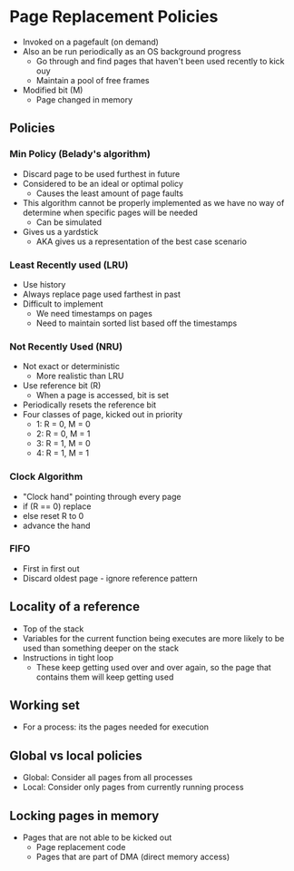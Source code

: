 # Page Replacement Policies

- Invoked on a pagefault (on demand)
- Also an be run periodically as an OS background progress
  - Go through and find pages that haven't been used recently to kick ouy
  - Maintain a pool of free frames
- Modified bit (M)
  - Page changed in memory

## Policies

### Min Policy (Belady's algorithm)

- Discard page to be used furthest in future
- Considered to be an ideal or optimal policy
  - Causes the least amount of page faults
- This algorithm cannot be properly implemented as we have no way of determine when specific pages will be needed
  - Can be simulated 
- Gives us a yardstick
  - AKA gives us a representation of the best case scenario

### Least Recently used (LRU)

- Use history
- Always replace page used farthest in past
- Difficult to implement
  - We need timestamps on pages
  - Need to maintain sorted list based off the timestamps

### Not Recently Used (NRU)

- Not exact or deterministic
  - More realistic than LRU
- Use reference bit (R) 
  - When a page is accessed, bit is set
- Periodically resets the reference bit
- Four classes of page, kicked out in priority
  - 1: R = 0, M = 0
  - 2: R = 0, M = 1
  - 3: R = 1, M = 0
  - 4: R = 1, M = 1

### Clock Algorithm

- "Clock hand" pointing through every page
- if (R == 0) replace 
- else reset R to 0
- advance the hand

### FIFO

- First in first out
- Discard oldest page - ignore reference pattern

## Locality of a reference

- Top of the stack
- Variables for the current function being executes are more likely to be used than something deeper on the stack
- Instructions in tight loop
  - These keep getting used over and over again, so the page that contains them will keep getting used


## Working set

- For a process: its the pages needed for execution

## Global vs local policies

- Global: Consider all pages from all processes
- Local: Consider only pages from currently running process

## Locking pages in memory

- Pages that are not able to be kicked out
  - Page replacement code
  - Pages that are part of DMA (direct memory access)
